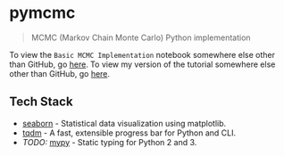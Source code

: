 # pymcmc
> MCMC (Markov Chain Monte Carlo) Python implementation

To view the `Basic MCMC Implementation` notebook somewhere else other than GitHub, go [here](https://nbviewer.jupyter.org/github/johnletey/pymcmc/blob/master/Basic%20MCMC%20Implementation.ipynb). To view my version of the tutorial somewhere else other than GitHub, go [here](https://nbviewer.jupyter.org/github/johnletey/pymcmc/blob/master/tutorial/mcmc_tutorial_John.ipynb).

## Tech Stack

- [seaborn](https://github.com/mwaskom/seaborn) - Statistical data visualization using matplotlib.
- [tqdm](https://github.com/tqdm/tqdm) - A fast, extensible progress bar for Python and CLI.
- *TODO:* [mypy](https://github.com/python/mypy) - Static typing for Python 2 and 3.

<!-- Here's some interesting repos exploring MCMCs:

- [AustinRochford / webmc3](https://github.com/AustinRochford/webmc3)
- [Chi-Feng / MCMC-Demo](https://github.com/chi-feng/mcmc-demo)

And for fun, I just found [livepython](https://github.com/agermanidis/livepython), which lets you visualize your code run! Here's how to set it up:

1. Run `npm install livepython -g`
2. Run `livepython [name of python file]`
3. Press `V` in the window that just opened
4. Sit back and enjoy! :smile: -->
